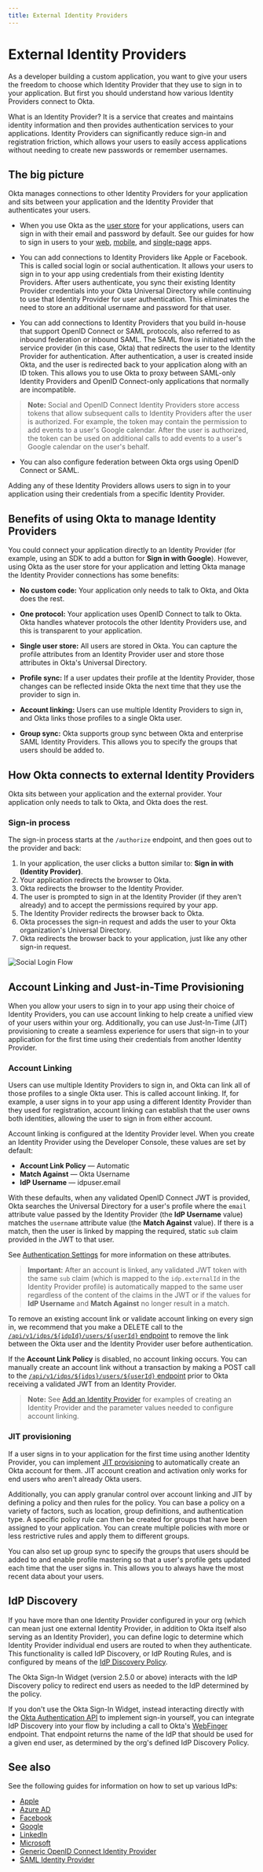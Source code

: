```yaml
---
title: External Identity Providers
---
```

# External Identity Providers
As a developer building a custom application, you want to give your users the freedom to choose which Identity Provider that they use to sign in to your application. But first you should understand how various Identity Providers connect to Okta.

What is an Identity Provider? It is a service that creates and maintains identity information and then provides authentication services to your applications. Identity Providers can significantly reduce sign-in and registration friction, which allows your users to easily access applications without needing to create new passwords or remember usernames.

## The big picture
Okta manages connections to other Identity Providers for your application and sits between your application and the Identity Provider that authenticates your users.

* When you use Okta as the [user store](https://developer.okta.com/product/user-management/) for your applications, users can sign in with their email and password by default. See our guides for how to sign in users to your [web](/docs/guides/sign-into-web-app/), [mobile](/docs/guides/sign-into-mobile-app/), and [single-page](/docs/guides/sign-into-spa/) apps.

* You can add connections to Identity Providers like Apple or Facebook. This is called social login or social authentication. It allows your users to sign in to your app using credentials from their existing Identity Providers. After users authenticate, you sync their existing Identity Provider credentials into your Okta Universal Directory while continuing to use that Identity Provider for user authentication. This eliminates the need to store an additional username and password for that user.

* You can add connections to Identity Providers that you build in-house that support OpenID Connect or SAML protocols, also referred to as inbound federation or inbound SAML. The SAML flow is initiated with the service provider (in this case, Okta) that redirects the user to the Identity Provider for authentication. After authentication, a user is created inside Okta, and the user is redirected back to your application along with an ID token. This allows you to use Okta to proxy between SAML-only Identity Providers and OpenID Connect-only applications that normally are incompatible.

> **Note:** Social and OpenID Connect Identity Providers store access tokens that allow subsequent calls to Identity Providers after the user is authorized. For example, the token may contain the permission to add events to a user's Google calendar. After the user is authorized, the token can be used on additional calls to add events to a user's Google calendar on the user's behalf.

* You can also configure federation between Okta orgs using OpenID Connect or SAML.

Adding any of these Identity Providers allows users to sign in to your application using their credentials from a specific Identity Provider.

## Benefits of using Okta to manage Identity Providers
You could connect your application directly to an Identity Provider (for example, using an SDK to add a button for **Sign in with Google**). However, using Okta as the user store for your application and letting Okta manage the Identity Provider connections has some benefits:

* **No custom code:** Your application only needs to talk to Okta, and Okta does the rest.

* **One protocol:** Your application uses OpenID Connect to talk to Okta. Okta handles whatever protocols the other Identity Providers use, and this is transparent to your application.

* **Single user store:** All users are stored in Okta. You can capture the profile attributes from an Identity Provider user and store those attributes in Okta's Universal Directory.

* **Profile sync:**  If a user updates their profile at the Identity Provider, those changes can be reflected inside Okta the next time that they use the provider to sign in.

* **Account linking:** Users can use multiple Identity Providers to sign in, and Okta links those profiles to a single Okta user.

* **Group sync:** Okta supports group sync between Okta and enterprise SAML Identity Providers. This allows you to specify the groups that users should be added to.

## How Okta connects to external Identity Providers
Okta sits between your application and the external provider. Your application only needs to talk to Okta, and Okta does the rest.

### Sign-in process
The sign-in process starts at the `/authorize` endpoint, and then goes out to the provider and back:

1. In your application, the user clicks a button similar to: **Sign in with (Identity Provider)**.
2. Your application redirects the browser to Okta.
3. Okta redirects the browser to the Identity Provider.
4. The user is prompted to sign in at the Identity Provider (if they aren't already) and to accept the permissions required by your app.
5. The Identity Provider redirects the browser back to Okta.
6. Okta processes the sign-in request and adds the user to your Okta organization's Universal Directory.
7. Okta redirects the browser back to your application, just like any other sign-in request.

![Social Login Flow](/img/social_login_flow.png "Social Login Flow")

<!-- Source for image. Generated using http://www.plantuml.com/plantuml/uml/

@startuml
skinparam monochrome true

participant "Okta" as ok
participant "User Agent" as ua
participant "Social Identity Provider" as idp

ua -> ok: Get /oauth2/v1/authorize
ok -> ua: 302 to IdP's Authorize Endpoint + state
ua -> idp: GET IdP's Authorize Endpoint + state
ua <-> idp: User authenticates
idp -> ua: 302 to /oauth2/v1/authorize/callback + state  + code
ua -> ok: GET /oauth2/v1/authorize/callback + state  + code
ok -> ua: 302 to redirect_uri
@enduml
-->

## Account Linking and Just-in-Time Provisioning

When you allow your users to sign in to your app using their choice of Identity Providers, you can use account linking to help create a unified view of your users within your org. Additionally, you can use Just-In-Time (JIT) provisioning to create a seamless experience for users that sign-in to your application for the first time using their credentials from another Identity Provider.

### Account Linking

Users can use multiple Identity Providers to sign in, and Okta can link all of those profiles to a single Okta user. This is called account linking. If, for example, a user signs in to your app using a different Identity Provider than they used for registration, account linking can establish that the user owns both identities, allowing the user to sign in from either account.

Account linking is configured at the Identity Provider level. When you create an Identity Provider using the Developer Console, these values are set by default:

* **Account Link Policy** &mdash; Automatic
* **Match Against** &mdash; Okta Username
* **IdP Username** &mdash; idpuser.email

With these defaults, when any validated OpenID Connect JWT is provided, Okta searches the Universal Directory for a user's profile where the `email` attribute value passed by the Identity Provider (the **IdP Username** value) matches the `username` attribute value (the **Match Against** value). If there is a match, then the user is linked by mapping the required, static `sub` claim provided in the JWT to that user.

See [Authentication Settings](/docs/reference/social-settings/#authentication-settings) for more information on these attributes.

> **Important:** After an account is linked, any validated JWT token with the same `sub` claim (which is mapped to the `idp.externalId` in the Identity Provider profile) is automatically mapped to the same user regardless of the content of the claims in the JWT or if the values for **IdP Username** and **Match Against** no longer result in a match.

To remove an existing account link or validate account linking on every sign in, we recommend that you make a DELETE call to the [`/api/v1/idps/${idpId}/users/${userId}` endpoint](/docs/reference/api/idps/#unlink-user-from-idp) to remove the link between the Okta user and the Identity Provider user before authentication.

If the **Account Link Policy** is disabled, no account linking occurs. You can manually create an account link without a transaction by making a POST call to the [`/api/v1/idps/${idps}/users/${userId}` endpoint](/docs/reference/api/idps/#link-a-user-to-a-social-provider-without-a-transaction) prior to Okta receiving a validated JWT from an Identity Provider.

> **Note:** See [Add an Identity Provider](/docs/reference/api/idps/#add-identity-provider) for examples of creating an Identity Provider and the parameter values needed to configure account linking.

### JIT provisioning

If a user signs in to your application for the first time using another Identity Provider, you can implement [JIT provisioning](https://help.okta.com/en/prod/okta_help_CSH.htm#ext_Identity_Providers) to automatically create an Okta account for them. JIT account creation and activation only works for end users who aren't already Okta users.

Additionally, you can apply granular control over account linking and JIT by defining a policy and then rules for the policy. You can base a policy on a variety of factors, such as location, group definitions, and authentication type. A specific policy rule can then be created for groups that have been assigned to your application. You can create multiple policies with more or less restrictive rules and apply them to different groups.

You can also set up group sync to specify the groups that users should be added to and enable profile mastering so that a user's profile gets updated each time that the user signs in. This allows you to always have the most recent data about your users.

## IdP Discovery
If you have more than one Identity Provider configured in your org (which can mean just one external Identity Provider, in addition to Okta itself also serving as an Identity Provider), you can define logic to determine which Identity Provider individual end users are routed to when they authenticate. This functionality is called IdP Discovery, or IdP Routing Rules, and is configured by means of the [IdP Discovery Policy](/docs/reference/api/policy/#idp-discovery-policy).

The Okta Sign-In Widget (version 2.5.0 or above) interacts with the IdP Discovery policy to redirect end users as needed to the IdP determined by the policy.

If you don't use the Okta Sign-In Widget, instead interacting directly with the [Okta Authentication API](/docs/reference/api/authn/) to implement sign-in yourself, you can integrate IdP Discovery into your flow by including a call to Okta's [WebFinger](/docs/reference/api/webfinger/) endpoint. That endpoint returns the name of the IdP that should be used for a given end user, as determined by the org's defined IdP Discovery Policy.

## See also
See the following guides for information on how to set up various IdPs:

* [Apple](/docs/guides/add-an-external-idp/apple/before-you-begin/)
* [Azure AD](/docs/guides/add-an-external-idp/azure/create-an-app-at-idp/)
* [Facebook](/docs/guides/add-an-external-idp/facebook/before-you-begin/)
* [Google](/docs/guides/add-an-external-idp/google/before-you-begin/)
* [LinkedIn](/docs/guides/add-an-external-idp/linkedin/before-you-begin/)
* [Microsoft](/docs/guides/add-an-external-idp/microsoft/before-you-begin/)
* [Generic OpenID Connect Identity Provider](/docs/guides/add-an-external-idp/openidconnect/before-you-begin/)
* [SAML Identity Provider](/docs/guides/add-an-external-idp/saml2/before-you-begin/)

